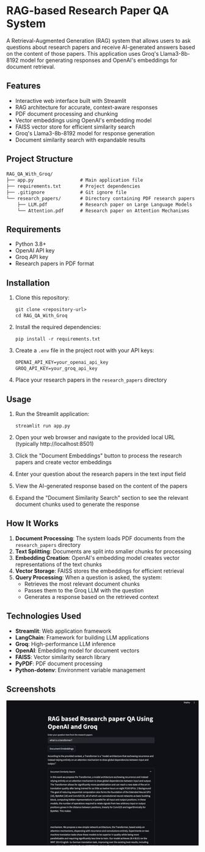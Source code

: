 # RAG-based Research Paper QA System

A Retrieval-Augmented Generation (RAG) system that allows users to ask questions about research papers and receive AI-generated answers based on the content of those papers. This application uses Groq's Llama3-8b-8192 model for generating responses and OpenAI's embeddings for document retrieval.

## Features

- Interactive web interface built with Streamlit
- RAG architecture for accurate, context-aware responses
- PDF document processing and chunking
- Vector embeddings using OpenAI's embedding model
- FAISS vector store for efficient similarity search
- Groq's Llama3-8b-8192 model for response generation
- Document similarity search with expandable results

## Project Structure

```
RAG_QA_With_Groq/
├── app.py                 # Main application file
├── requirements.txt       # Project dependencies
├── .gitignore             # Git ignore file
└── research_papers/       # Directory containing PDF research papers
    ├── LLM.pdf            # Research paper on Large Language Models
    └── Attention.pdf      # Research paper on Attention Mechanisms
```

## Requirements

- Python 3.8+
- OpenAI API key
- Groq API key
- Research papers in PDF format

## Installation

1. Clone this repository:
   ```
   git clone <repository-url>
   cd RAG_QA_With_Groq
   ```

2. Install the required dependencies:
   ```
   pip install -r requirements.txt
   ```

3. Create a `.env` file in the project root with your API keys:
   ```
   OPENAI_API_KEY=your_openai_api_key
   GROQ_API_KEY=your_groq_api_key
   ```

4. Place your research papers in the `research_papers` directory

## Usage

1. Run the Streamlit application:
   ```
   streamlit run app.py
   ```

2. Open your web browser and navigate to the provided local URL (typically http://localhost:8501)

3. Click the "Document Embeddings" button to process the research papers and create vector embeddings

4. Enter your question about the research papers in the text input field

5. View the AI-generated response based on the content of the papers

6. Expand the "Document Similarity Search" section to see the relevant document chunks used to generate the response

## How It Works

1. **Document Processing**: The system loads PDF documents from the `research_papers` directory
2. **Text Splitting**: Documents are split into smaller chunks for processing
3. **Embedding Creation**: OpenAI's embedding model creates vector representations of the text chunks
4. **Vector Storage**: FAISS stores the embeddings for efficient retrieval
5. **Query Processing**: When a question is asked, the system:
   - Retrieves the most relevant document chunks
   - Passes them to the Groq LLM with the question
   - Generates a response based on the retrieved context

## Technologies Used

- **Streamlit**: Web application framework
- **LangChain**: Framework for building LLM applications
- **Groq**: High-performance LLM inference
- **OpenAI**: Embedding model for document vectors
- **FAISS**: Vector similarity search library
- **PyPDF**: PDF document processing
- **Python-dotenv**: Environment variable management

## Screenshots

![RAG QA System Interface](photo.png)

